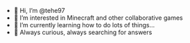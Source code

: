- 👋 Hi, I’m @tehe97
- 👀 I’m interested in Minecraft and other collaborative games
- 🌱 I’m currently learning how to do lots of things...
- 💖 Always curious, always searching for answers
